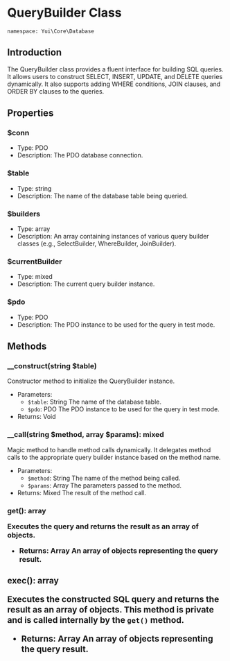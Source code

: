 # QueryBuilder Class

`namespace: Yui\Core\Database`

## Introduction
The QueryBuilder class provides a fluent interface for building SQL queries. It allows users to construct SELECT, INSERT, UPDATE, and DELETE queries dynamically. It also supports adding WHERE conditions, JOIN clauses, and ORDER BY clauses to the queries.

## Properties

### $conn
- Type: PDO
- Description: The PDO database connection.

### $table
- Type: string
- Description: The name of the database table being queried.

### $builders
- Type: array
- Description: An array containing instances of various query builder classes (e.g., SelectBuilder, WhereBuilder, JoinBuilder).

### $currentBuilder
- Type: mixed
- Description: The current query builder instance.

### $pdo
- Type: PDO
- Description: The PDO instance to be used for the query in test mode.

## Methods

### __construct(string $table)
Constructor method to initialize the QueryBuilder instance.
- Parameters:
  - `$table`: String The name of the database table.
  - `$pdo`: PDO The PDO instance to be used for the query in test mode.
- Returns: Void

### __call(string $method, array $params): mixed
Magic method to handle method calls dynamically. It delegates method calls to the appropriate query builder instance based on the method name.
- Parameters:
  - `$method`: String The name of the method being called.
  - `$params`: Array The parameters passed to the method.
- Returns: Mixed The result of the method call.

### get(): array<object>
Executes the query and returns the result as an array of objects.
- Returns: Array An array of objects representing the query result.

### exec(): array<object>
Executes the constructed SQL query and returns the result as an array of objects. This method is private and is called internally by the `get()` method.
- Returns: Array An array of objects representing the query result.
